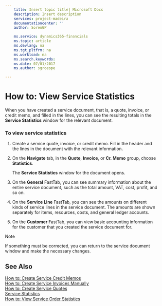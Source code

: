 ```yaml
---
    title: Insert topic title| Microsoft Docs
    description: Insert description
    services: project-madeira
    documentationcenter: ''
    author: SorenGP

    ms.service: dynamics365-financials
    ms.topic: article
    ms.devlang: na
    ms.tgt_pltfrm: na
    ms.workload: na
    ms.search.keywords:
    ms.date: 07/01/2017
    ms.author: sgroespe

---
```

# How to: View Service Statistics
When you have created a service document, that is, a quote, invoice, or credit memo, and filled in the lines, you can see the resulting totals in the **Service Statistics** window for the relevant document.  
  
### To view service statistics  
  
1.  Create a service quote, invoice, or credit memo. Fill in the header and the lines in the document with the relevant information.  
  
2.  On the **Navigate** tab, in the **Quote**, **Invoice**, or **Cr. Memo** group, choose **Statistics**.  
  
     The **Service Statistics** window for the document opens.  
  
3.  On the **General** FastTab, you can see summary information about the entire service document, such as the total amount, VAT, cost, profit, and so on.  
  
4.  On the **Service Line** FastTab, you can see the amounts on different kinds of service lines in the service document. The amounts are shown separately for items, resources, costs, and general ledger accounts.  
  
5.  On the **Customer** FastTab, you can view basic accounting information for the customer that you created the service document for.  
  
> [!NOTE]  
>  If something must be corrected, you can return to the service document window and make the necessary changes.  
  
## See Also  
 [How to: Create Service Credit Memos](../how-to-create-service-credit-memos.md)   
 [How to: Create Service Invoices Manually](../how-to-create-service-invoices-manually.md)   
 [How to: Create Service Quotes](../how-to-create-service-quotes.md)   
 [Service Statistics](../service-statistics.md)   
 [How to: View Service Order Statistics](../how-to-view-service-order-statistics.md)